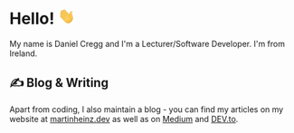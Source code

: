 <!-- More info, tips and tricks for making GitHub Profile README can be found in my article at https://towardsdatascience.com/build-a-stunning-readme-for-your-github-profile-9b80434fe5d7 -->

<!--[![Header](https://raw.githubusercontent.com/danielcregg/danielcregg/master/readme_header.png "Header")](https://martinheinz.dev/)-->

# Hello! <img src="https://github.com/danielcregg/danielcregg/blob/41ca21c3df1a2b4ab114b8b45a5b2a2eafeae8b3/wave.gif" width="30px">

My name is Daniel Cregg and I'm a Lecturer/Software Developer. I'm from Ireland.

## &#x270d; Blog & Writing

Apart from coding, I also maintain a blog - you can find my articles on my website at [martinheinz.dev](https://martinheinz.dev/) as well as on [Medium](https://medium.com/@martin.heinz) and [DEV.to](https://dev.to/martinheinz).


<!-- Resources -->
<!-- Icons: https://simpleicons.org/ -->
<!-- GitHub Stats: https://github.com/anuraghazra/github-readme-stats -->
<!-- Emojis: https://emojipedia.org/emoji/ -->
<!-- HTML Emojis: https://www.fileformat.info/index.htm -->
<!-- Shields: https://shields.io/ -->
<!-- Awesome GitHub Profile README: https://github.com/abhisheknaiidu/awesome-github-profile-readme -->
